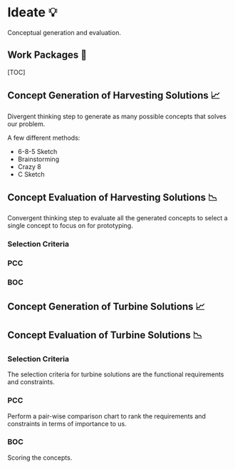# Ideate 💡

Conceptual generation and evaluation.

## Work Packages 💼

[TOC]

## Concept Generation of Harvesting Solutions 📈

Divergent thinking step to generate as many possible concepts that solves our problem.

A few different methods:
- 6-8-5 Sketch
- Brainstorming
- Crazy 8
- C Sketch

## Concept Evaluation of Harvesting Solutions 📉

Convergent thinking step to evaluate all the generated concepts to select a single concept to focus on for prototyping.

### Selection Criteria

### PCC

### BOC

## Concept Generation of Turbine Solutions 📈

## Concept Evaluation of Turbine Solutions 📉

### Selection Criteria

The selection criteria for turbine solutions are the functional requirements and constraints.

### PCC

Perform a pair-wise comparison chart to rank the requirements and constraints in terms of importance to us.

### BOC

Scoring the concepts.
